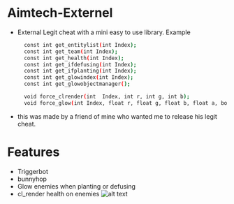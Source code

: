 # Aimtech-Externel

* External Legit cheat with a mini easy to use library. Example
  ```sh
    const int get_entitylist(int Index);
    const int get_team(int Index);
    const int get_health(int Index);
    const int get_ifdefusing(int Index);
    const int get_ifplanting(int Index);
    const int get_glowindex(int Index);
    const int get_glowobjectmanager();

    void force_clrender(int  Index, int r, int g, int b);
    void force_glow(int Index, float r, float g, float b, float a, bool occluded, bool unoccluded);
  ```
* this was made by a friend of mine who wanted me to release his legit cheat.

# Features

* Triggerbot
* bunnyhop
* Glow enemies when planting or defusing
* cl_render health on enemies
![alt text](https://github.com/[username]/[reponame]/blob/[branch]/image.jpg?raw=true)




